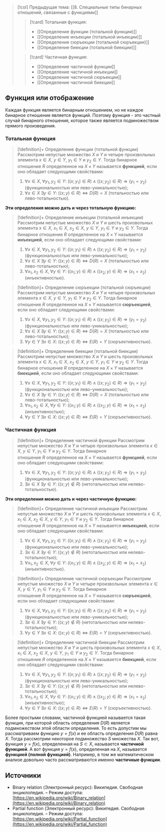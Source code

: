> [!col] Предыдущая тема: [[8. Специальные типы бинарных отношений, связанные с функциями]]
>
>> [!card] Тотальная функция:
>>* [[Определение функции (тотальной функции)]]
>>* [[Определение инъекции (тотальной инъекции)]]
>>* [[Определение сюръекции (тотальной сюръекции)]]
>>* [[Определение биекции (тотальной биекции)]]
>
>> [!card] Частичная функция:
>>* [[Определение частичной функции]]
>>* [[Определение частичной инъекции]]
>>* [[Определение частичной сюръекции]]
>>* [[Определение частичной биекции]]

## Функция или отображение 
Каждая функция является бинарным отношением, но не каждое бинарное отношение является функций. Поэтому функция - это частный случай бинарного отношения, которое также является подмножеством прямого произведения. 

### Тотальная функция
> [!definition]+ Определение функции (тотальной функции)
> Рассмотрим непустые множество $X$ и $Y$ и четыре произвольных элемента $x \in X$, $y \in Y$, $y_1 \in Y$ и $y_2 \in Y$. Тогда бинарное отношение $R$ определенное на $X \times Y$ называется **функцией**, если оно обладает следующими свойствами: 
> 1. $\forall x \in X, \; \forall y_1, y_2 \in Y: \; \big((x;y_1) \in R\big) \land \big((x;y_2) \in R\big) \Rightarrow \big(y_1=y_2\big)$ (функциональностью или лево-уникальностью);
> 2. $\forall x \in X \; \exists y \in Y: \; \big((x;y) \in R\big) \Leftrightarrow D(R) = X$ (тотальностью или лево-тотальностью).

**Эти определения можно дать и через тотальную функцию:**

> [!definition]+ Определение инъекции (тотальной инъекции)
> Рассмотрим непустые множество $X$ и $Y$ и шесть произвольных элемента $x \in X$, $x_1 \in X$, $x_2 \in X$, $y \in Y$, $y_1 \in Y$ и $y_2 \in Y$. Тогда бинарное отношение $R$ определенное на $X \times Y$ называется **инъекцией**, если оно обладает следующими свойствами: 
> 1. $\forall x \in X, \; \forall y_1, y_2 \in Y: \; \big((x;y_1) \in R\big) \land \big((x;y_2) \in R\big) \Rightarrow \big(y_1=y_2\big)$ (функциональностью или лево-уникальностью);
> 2. $\forall x \in X \; \exists y \in Y: \; \big((x;y) \in R\big) \Leftrightarrow D(R) = X$ (тотальностью или лево-тотальностью);
> 3. $\forall x_1,x_2 \in X, \; \forall y \in Y: \; \big((x_1;y) \in R\big) \land \big((x_2;y) \in R\big) \Rightarrow \big(x_1=x_2\big)$ (инъективностью).

> [!definition]+ Определение сюръекции (тотальной сюръекции)
> Рассмотрим непустые множество $X$ и $Y$ и четыре произвольных элемента $x \in X$, $y \in Y$, $y_1 \in Y$ и $y_2 \in Y$. Тогда бинарное отношение $R$ определенное на $X \times Y$ называется **сюръекцией**, если оно обладает следующими свойствами: 
> 1. $\forall x \in X, \; \forall y_1, y_2 \in Y: \; \big((x;y_1) \in R\big) \land \big((x;y_2) \in R\big) \Rightarrow \big(y_1=y_2\big)$ (функциональностью или лево-уникальностью);
> 2. $\forall x \in X \; \exists y \in Y: \; \big((x;y) \in R\big) \Leftrightarrow D(R) = X$ (тотальностью или лево-тотальностью);
> 3. $\forall y \in Y \; \exists x \in X: \; \big((x;y) \in R\big) \Leftrightarrow E(R) = Y$ (сюръективностью).

> [!definition]+ Определение биекции (тотальной биекции)
> Рассмотрим непустые множество $X$ и $Y$ и шесть произвольных элемента $x \in X$, $x_1 \in X$, $x_2 \in X$, $y \in Y$, $y_1 \in Y$ и $y_2 \in Y$. Тогда бинарное отношение $R$ определенное на $X \times Y$ называется **биекцией**, если оно обладает следующими свойствами: 
> 1. $\forall x \in X, \; \forall y_1, y_2 \in Y: \; \big((x;y_1) \in R\big) \land \big((x;y_2) \in R\big) \Rightarrow \big(y_1=y_2\big)$ (функциональностью или лево-уникальностью);
> 2. $\forall x \in X \; \exists y \in Y: \; \big((x;y) \in R\big) \Leftrightarrow D(R) = X$ (тотальностью или лево-тотальностью);
> 3. $\forall x_1,x_2 \in X, \; \forall y \in Y: \; \big((x_1;y) \in R\big) \land \big((x_2;y) \in R\big) \Rightarrow \big(x_1=x_2\big)$ (инъективностью);
> 4. $\forall y \in Y \; \exists x \in X: \; \big((x;y) \in R\big) \Leftrightarrow E(R) = Y$ (сюръективностью).

### Частичная функция
> [!definition]+ Определение частичной функции
> Рассмотрим непустые множество $X$ и $Y$ и четыре произвольных элемента $x \in X$, $y \in Y$, $y_1 \in Y$ и $y_2 \in Y$. Тогда бинарное отношение $R$ определенное на $X \times Y$ называется **функцией**, если оно обладает следующими свойствами: 
> 1. $\forall x \in X, \; \forall y_1, y_2 \in Y: \; \big((x;y_1) \in R\big) \land \big((x;y_2) \in R\big) \Rightarrow \big(y_1=y_2\big)$ (функциональностью или лево-уникальностью);
> 2. $\exists x \in X \; \exists y \in Y: \; \big((x;y) \not\in R\big)$ (нетотальностью или нелево-тотальностью).

**Эти определения можно дать и через частичную функцию:**

> [!definition]+ Определение частичной инъекции
> Рассмотрим непустые множество $X$ и $Y$ и шесть произвольных элемента $x \in X$, $x_1 \in X$, $x_2 \in X$, $y \in Y$, $y_1 \in Y$ и $y_2 \in Y$. Тогда бинарное отношение $R$ определенное на $X \times Y$ называется **инъекцией**, если оно обладает следующими свойствами: 
> 1. $\forall x \in X, \; \forall y_1, y_2 \in Y: \; \big((x;y_1) \in R\big) \land \big((x;y_2) \in R\big) \Rightarrow \big(y_1=y_2\big)$ (функциональностью или лево-уникальностью);
> 2. $\exists x \in X \; \exists y \in Y: \; \big((x;y) \not\in R\big)$ (нетотальностью или нелево-тотальностью);
> 3. $\forall x_1,x_2 \in X, \; \forall y \in Y: \; \big((x_1;y) \in R\big) \land \big((x_2;y) \in R\big) \Rightarrow \big(x_1=x_2\big)$ (инъективностью).

> [!definition]+ Определение частичной сюръекции
> Рассмотрим непустые множество $X$ и $Y$ и четыре произвольных элемента $x \in X$, $y \in Y$, $y_1 \in Y$ и $y_2 \in Y$. Тогда бинарное отношение $R$ определенное на $X \times Y$ называется **сюръекцией**, если оно обладает следующими свойствами: 
> 1. $\forall x \in X, \; \forall y_1, y_2 \in Y: \; \big((x;y_1) \in R\big) \land \big((x;y_2) \in R\big) \Rightarrow \big(y_1=y_2\big)$ (функциональностью или лево-уникальностью);
> 2. $\exists x \in X \; \exists y \in Y: \; \big((x;y) \not\in R\big)$ (нетотальностью или нелево-тотальностью);
> 3. $\forall y \in Y \; \exists x \in X: \; \big((x;y) \in R\big) \Leftrightarrow E(R) = Y$ (сюръективностью).

> [!definition]+ Определение частичной биекции
> Рассмотрим непустые множество $X$ и $Y$ и шесть произвольных элемента $x \in X$, $x_1 \in X$, $x_2 \in X$, $y \in Y$, $y_1 \in Y$ и $y_2 \in Y$. Тогда бинарное отношение $R$ определенное на $X \times Y$ называется **биекцией**, если оно обладает следующими свойствами: 
> 1. $\forall x \in X, \; \forall y_1, y_2 \in Y: \; \big((x;y_1) \in R\big) \land \big((x;y_2) \in R\big) \Rightarrow \big(y_1=y_2\big)$ (функциональностью или лево-уникальностью);
> 2. $\exists x \in X \; \exists y \in Y: \; \big((x;y) \not\in R\big)$ (нетотальностью или нелево-тотальностью);
> 3. $\forall x_1,x_2 \in X, \; \forall y \in Y: \; \big((x_1;y) \in R\big) \land \big((x_2;y) \in R\big) \Rightarrow \big(x_1=x_2\big)$ (инъективностью);
> 4. $\forall y \in Y \; \exists x \in X: \; \big((x;y) \in R\big) \Leftrightarrow E(R) = Y$ (сюръективностью).

Более простыми словами, частичной функцией называется такая функция, при которой область определения $D(R)$ является подмножеством этой области определения. То есть допустим мы рассматриваем функцию $y=f(x)$ и ее область определения $D(R)$ равна $X$. Тогда рассмотрим некоторое подмножество $S$ множества $X$. Так вот, функция $y= f(x)$, определенная на $S \subset X$, называется **частичной функцией**. А вот функция $y= f(x)$, определенная на $X$, называется **функцией (полной функцией)**. Например, в том же математическом анализе довольно часто рассматриваются именно **частичные функции**.  

## Источники
* Binary relation (Электронный ресурс): Википедия. Свободная энциклопедия. – Режим доступа: [https://en.wikipedia.org/wiki/Binary_relation](https://en.wikipedia.org/wiki/Binary_relation)
* Partial function (Электронный ресурс): Википедия. Свободная энциклопедия. – Режим доступа: [https://en.wikipedia.org/wiki/Partial_function](https://en.wikipedia.org/wiki/Partial_function)